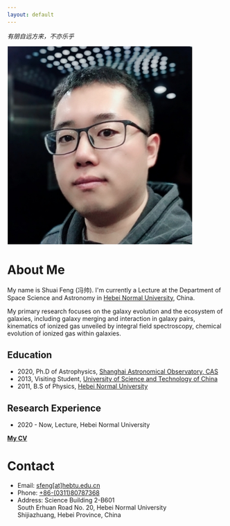 ```yaml
---
layout: default
---
```


*有朋自远方来，不亦乐乎*

<img class="profile-picture" src="sfeng.png">

# About Me

My name is Shuai Feng (冯帅). I'm currently a Lecture at the Department of Space Science and Astronomy in [Hebei Normal University](http://www.hebtu.edu.cn/), China. 

My primary research focuses on the galaxy evolution and the ecosystem of galaxies, including galaxy merging and interaction in galaxy pairs, kinematics of ionized gas unveiled by integral field spectroscopy, chemical evolution of ionized gas within galaxies. 

## Education

* 2020, Ph.D of Astrophysics, [Shanghai Astronomical Observatory, CAS](http://www.shao.ac.cn/)
* 2013, Visiting Student, [University of Science and Technology of China](https://astro.ustc.edu.cn/)
* 2011, B.S of Physics, [Hebei Normal University](http://www.hebtu.edu.cn/)

## Research Experience

* 2020 - Now, Lecture, Hebei Normal University

**[My CV]()**

# Contact

* Email: [sfeng[at]hebtu.edu.cn](mailto:sfeng[at]hebtu.edu.cn)
* Phone: [+86-(0311)80787368](tel:+86-(0311)80787368)
* Address: Science Building 2-B601 \
  South Erhuan Road No. 20, Hebei Normal University \
  Shijiazhuang, Hebei Province, China 
